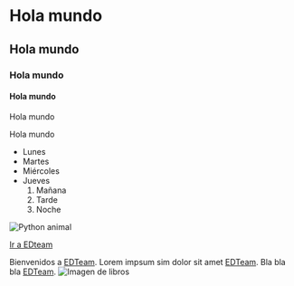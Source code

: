 # Hola mundo

## Hola mundo

### Hola mundo

#### Hola mundo

Hola mundo

Hola mundo

* Lunes
* Martes
* Miércoles
* Jueves
    1. Mañana
    2. Tarde
    3. Noche

![Python animal](https://2e8ram2s1li74atce18qz5y1-wpengine.netdna-ssl.com/wp-content/uploads/2017/09/shutterstock_315465929-1200x801.jpg)

[Ir a EDteam](https://ed.team)

Bienvenidos a [EDTeam]. Lorem impsum sim dolor sit amet [EDTeam]. Bla bla bla [EDTeam].
![Imagen de libros][libros]

[EdTeam]: https://ed.team
[libros]: https://media.wired.com/photos/5be4cd03db23f3775e466767/125:94/w_2375,h_1786,c_limit/books-521812297.jpg